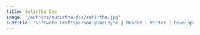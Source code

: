 ```yaml
---
title: Sutirtha Das
image: '/authors/sutirtha-das/sutirtha.jpg'
subtitle: 'Software Craftsperson @Incubyte | Reader | Writer | Developer'
---
```

